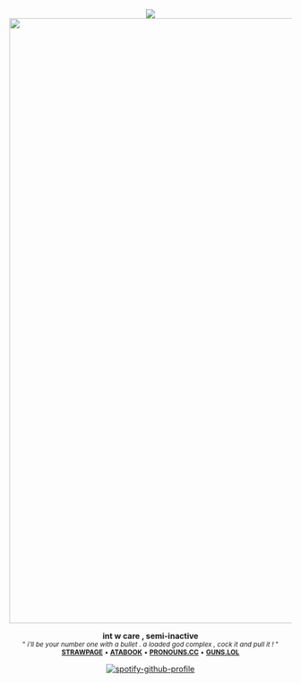 <div align="center">
<img src="https://komarev.com/ghpvc/?username=dmutt7&color=5A8691&label=woof">
<br/>

<img width="1920" height="1080" alt="1000094621" src="https://github.com/user-attachments/assets/c28d32ff-b077-459e-85e3-4628f55f48b9" />





__int w care , semi-inactive__<br/><sub>" _i'll be your number one with a bullet . a loaded god complex , cock it and pull it !_ "<br/> 
[__STRAWPAGE__](https://deemutt.straw.page) • [__ATABOOK__](https://dmutt7.atabook.org/) •  [__PRONOUNS.CC__](https://pronouns.cc/@dmutt7) •  [__GUNS.LOL__](https://guns.lol/dmutt7)

[![spotify-github-profile](https://spotify-github-profile.kittinanx.com/api/view?uid=hpvy7u3a5ewsaqd808vwnxcls&cover_image=true&theme=natemoo-re&show_offline=false&background_color=121212&interchange=false&bar_color=5f8f99&bar_color_cover=false)](https://github.com/kittinan/spotify-github-profile)
